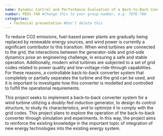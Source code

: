 ```yaml
---
name: Dynamic Control and Performance Evaluation of a Back-to-Back Converter System in a DFIG Wind Turbine #Change this to the name of your presentation
number: PED1-740 #Change this to your group number, e.g. TEPE-700
categories:
  - Technical presentation #Don't delete this
---
```


To reduce CO2 emissions, fuel-based power plants are gradually being replaced by renewable energy sources, and wind power is currently a significant contributor to this transition. When wind turbines are connected to the grid, the interactions between the generator-side and grid-side dynamics pose an engineering challenge, in ensuring a safe and stable operation. Additionally, modern wind turbines are subjected to a set of grid codes related to power quality and low-voltage-ride-through capabilities. For these reasons, a controllable back-to-back converter system that completely or partially separates the turbine and the grid can be used, and it is important to investigate how this converter is modelled and controlled to fulfill the operational requirements. 

This project seeks to implement a back-to-back converter system for a wind turbine utilizing a doubly-fed induction generator, to design its control structure, to study its characteristics, and to optimize it to comply with the grid codes. This project plans to explore the operation of the back-to-back converter through simulation and experiments. In this way, the project aims to reinforce the existing knowledge in the important topic of integration of new energy technologies into the existing energy system. 

 